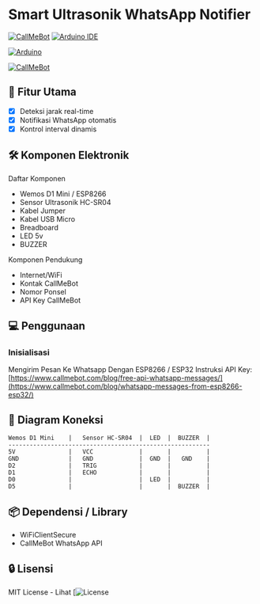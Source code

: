 # Smart Ultrasonik WhatsApp Notifier

[![CallMeBot](https://img.shields.io/badge/CallMeBot-WhatsApp%20API-25D366?logo=data:image/png;base64,BASE64_ICON)](https://www.callmebot.com/blog/whatsapp-messages-from-esp8266-esp32/)
[![Arduino IDE](https://img.shields.io/badge/Arduino%20IDE-v2.3.4-blue)](https://www.arduino.cc/en/software)

[![Arduino](https://img.shields.io/badge/-Arduino-00979D?style=for-the-badge&logo=arduino&logoColor=white/)](https://www.arduino.cc/)

[![CallMeBot](https://www.callmebot.com/wp-content/uploads/2019/10/Logo-Negro_x1.png)](https://www.callmebot.com/)


## 🌟 Fitur Utama
- [x] Deteksi jarak real-time
- [x] Notifikasi WhatsApp otomatis
- [x] Kontrol interval dinamis

## 🛠 Komponen Elektronik
Daftar Komponen
- Wemos D1 Mini / ESP8266
- Sensor Ultrasonik HC-SR04
- Kabel Jumper
- Kabel USB Micro
- Breadboard
- LED 5v
- BUZZER
  
Komponen Pendukung
- Internet/WiFi
- Kontak CallMeBot
- Nomor Ponsel
- API Key CallMeBot

## 💻 Penggunaan
### Inisialisasi
Mengirim Pesan Ke Whatsapp Dengan ESP8266 / ESP32
Instruksi API Key: [https://www.callmebot.com/blog/free-api-whatsapp-messages/](https://www.callmebot.com/blog/whatsapp-messages-from-esp8266-esp32/)

## 🔌 Diagram Koneksi
```
Wemos D1 Mini    |   Sensor HC-SR04  |  LED  |  BUZZER  |
---------------------------------------------------------
5V               |   VCC             |       |          |
GND              |   GND             |  GND  |   GND    |
D2               |   TRIG            |       |          |
D1               |   ECHO            |       |          |
D0               |                   |  LED  |          |
D5               |                   |       |  BUZZER  |
```

## 📦 Dependensi / Library
- WiFiClientSecure
- CallMeBot WhatsApp API
  
## 🔒 Lisensi
MIT License - Lihat [![License]()

